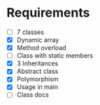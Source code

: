 # Requirements

- [ ] 7 classes
- [x] Dynamic array
- [x] Method overload
- [ ] Class with static members
- [x] 3 Inheritances
- [x] Abstract class
- [x] Polymorphism
- [x] Usage in main
- [ ] Class docs
